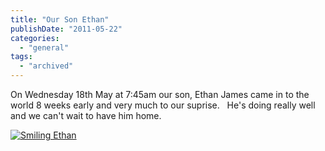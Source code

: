 ```yaml
---
title: "Our Son Ethan"
publishDate: "2011-05-22"
categories: 
  - "general"
tags:
  - "archived"
---
```


On Wednesday 18th May at 7:45am our son, Ethan James came in to the world 8 weeks early and very much to our suprise.   He's doing really well and we can't wait to have him home.

[![](/images/WP_000226-300x225.jpg "Smiling Ethan")]()
